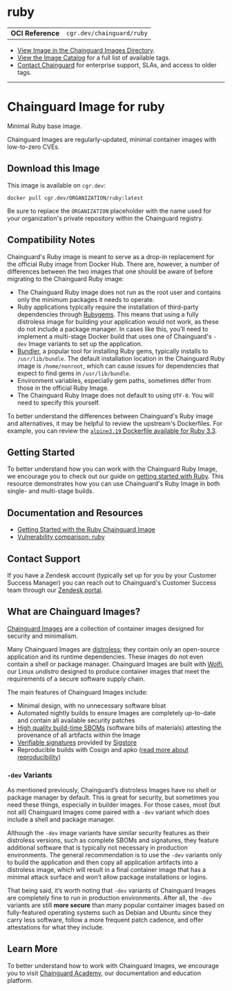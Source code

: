 <!--monopod:start-->
# ruby
| | |
| - | - |
| **OCI Reference** | `cgr.dev/chainguard/ruby` |


* [View Image in the Chainguard Images Directory](https://images.chainguard.dev/directory/image/ruby/overview).
* [View the Image Catalog](https://console.chainguard.dev/images/catalog) for a full list of available tags.
* [Contact Chainguard](https://www.chainguard.dev/chainguard-images) for enterprise support, SLAs, and access to older tags.

---
<!--monopod:end-->

<!--overview:start-->
# Chainguard Image for ruby

Minimal Ruby base image.

Chainguard Images are regularly-updated, minimal container images with low-to-zero CVEs.
<!--overview:end-->

<!--getting:start-->
## Download this Image
This image is available on `cgr.dev`:

```
docker pull cgr.dev/ORGANIZATION/ruby:latest
```

Be sure to replace the `ORGANIZATION` placeholder with the name used for your organization's private repository within the Chainguard registry.
<!--getting:end-->

<!--body:start-->
## Compatibility Notes

Chainguard's Ruby image is meant to serve as a drop-in replacement for the official Ruby image from Docker Hub. There are, however, a number of differences between the two images that one should be aware of before migrating to the Chainguard Ruby image:

* The Chainguard Ruby image does not run as the root user and contains only the minimum packages it needs to operate.
* Ruby applications typically require the installation of third-party dependencies through [Rubygems](https://rubygems.org/). This means that using a fully distroless image for building your application would not work, as these do not include a package manager. In cases like this, you’ll need to implement a multi-stage Docker build that uses one of Chainguard's `-dev` Image variants to set up the application.
* [Bundler](https://bundler.io/), a popular tool for installing Ruby gems, typically installs to `/usr/lib/bundle`. The default installation location in the Chainguard Ruby image is `/home/nonroot`, which can cause issues for dependencies that expect to find gems in `/usr/lib/bundle`.
* Environment variables, especially gem paths, sometimes differ from those in the official Ruby Image.
* The Chainguard Ruby Image does not default to using `UTF-8`. You will need to specify this yourself.

To better understand the differences between Chainguard's Ruby image and alternatives, it may be helpful to review the upstream's Dockerfiles. For example, you can review the [`alpine3.19` Dockerfile available for Ruby 3.3](https://github.com/docker-library/ruby/blob/master/3.3/alpine3.19/Dockerfile).

## Getting Started

To better understand how you can work with the Chainguard Ruby Image, we encourage you to check out our guide on [getting started with Ruby](https://edu.chainguard.dev/chainguard/chainguard-images/getting-started/getting-started-ruby/). This resource demonstrates how you can use Chainguard's Ruby Image in both single- and multi-stage builds.


## Documentation and Resources

* [Getting Started with the Ruby Chainguard Image](https://edu.chainguard.dev/chainguard/chainguard-images/getting-started/ruby/)
*  [Vulnerability comparison: ruby](https://edu.chainguard.dev/chainguard/chainguard-images/vuln-comparison/ruby/)
<!--body:end-->

## Contact Support

If you have a Zendesk account (typically set up for you by your Customer Success Manager) you can reach out to Chainguard's Customer Success team through our [Zendesk portal](https://support.chainguard.dev/hc/en-us).

## What are Chainguard Images?

[Chainguard Images](https://www.chainguard.dev/chainguard-images?utm_source=readmes) are a collection of container images designed for security and minimalism.

Many Chainguard Images are [distroless](https://edu.chainguard.dev/chainguard/chainguard-images/getting-started-distroless/); they contain only an open-source application and its runtime dependencies. These images do not even contain a shell or package manager. Chainguard Images are built with [Wolfi](https://edu.chainguard.dev/open-source/wolfi/overview), our Linux _undistro_ designed to produce container images that meet the requirements of a secure software supply chain.

The main features of Chainguard Images include:

* Minimal design, with no unnecessary software bloat
* Automated nightly builds to ensure Images are completely up-to-date and contain all available security patches
* [High quality build-time SBOMs](https://edu.chainguard.dev/chainguard/chainguard-images/working-with-images/retrieve-image-sboms/) (software bills of materials) attesting the provenance of all artifacts within the Image
* [Verifiable signatures](https://edu.chainguard.dev/chainguard/chainguard-images/working-with-images/retrieve-image-sboms/) provided by [Sigstore](https://edu.chainguard.dev/open-source/sigstore/cosign/an-introduction-to-cosign/)
* Reproducible builds with Cosign and apko ([read more about reproducibility](https://www.chainguard.dev/unchained/reproducing-chainguards-reproducible-image-builds))

### `-dev` Variants

As mentioned previously, Chainguard’s distroless Images have no shell or package manager by default. This is great for security, but sometimes you need these things, especially in builder images. For those cases, most (but not all) Chainguard Images come paired with a `-dev` variant which does include a shell and package manager.

Although the `-dev` image variants have similar security features as their distroless versions, such as complete SBOMs and signatures, they feature additional software that is typically not necessary in production environments. The general recommendation is to use the `-dev` variants only to build the application and then copy all application artifacts into a distroless image, which will result in a final container image that has a minimal attack surface and won’t allow package installations or logins.

That being said, it’s worth noting that `-dev` variants of Chainguard Images are completely fine to run in production environments. After all, the `-dev` variants are still **more secure** than many popular container images based on fully-featured operating systems such as Debian and Ubuntu since they carry less software, follow a more frequent patch cadence, and offer attestations for what they include.

## Learn More

To better understand how to work with Chainguard Images, we encourage you to visit [Chainguard Academy](https://edu.chainguard.dev/), our documentation and education platform.